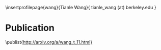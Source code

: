\insertprofilepage{wang}{Tianle Wang}{ tianle_wang (at) berkeley.edu }

# Publication

\publist{http://arxiv.org/a/wang_t_11.html}
